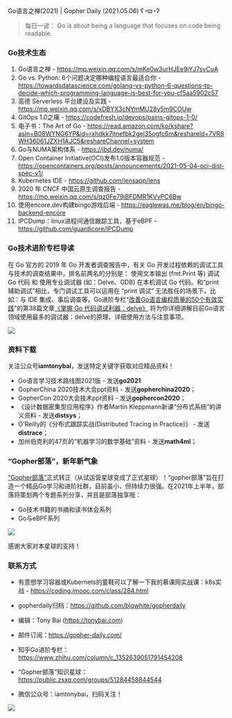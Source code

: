 Go语言之禅(2021) | Gopher Daily (2021.05.06) ʕ◔ϖ◔ʔ

>每日一谚： Go is about being a language that focuses on code being readable.

### Go技术生态

1. Go语言之禅 - https://mp.weixin.qq.com/s/mKe0w3urHJEe9iYJ7svCuA
2. Go vs. Python: 6个问题决定哪种编程语言最适合你 - https://towardsdatascience.com/golang-vs-python-6-questions-to-decide-which-programming-language-is-best-for-you-cf5aa5902c57
3. 高德 Serverless 平台建设及实践 - https://mp.weixin.qq.com/s/xDBYX3cNYmMU28y5m9COUw
4. GitOps 1.0之痛 - https://codefresh.io/devops/pains-gitops-1-0/
5. 电子书：The Art of Go - https://read.amazon.com/kp/kshare?asin=B08WYNG6YP&id=rxhdkk7jtnefbk2gej35ogfc6m&reshareId=7VR8WH36061JZXH1AJC5&reshareChannel=system
6. Go与NUMA架构体系 - https://jbd.dev/numa/
7. Open Container Initiative(OCI)发布1.0版本容器规范 - https://opencontainers.org/posts/announcements/2021-05-04-oci-dist-spec-v1/
8. Kubernetes IDE - https://github.com/lensapp/lens
9. 2020 年 CNCF 中国云原生调查报告 - https://mp.weixin.qq.com/s/qz0Fe79iBFDMR1KVvPC6Bw
10. 使用encore.dev构建bingo游戏后端 - https://eaglewas.me/blog/en/bingo-backend-encore
11. IPCDump：linux进程间通信跟踪工具，基于eBPF - https://github.com/guardicore/IPCDump


### Go技术进阶专栏导读

在 Go 官方的 2019 年 Go 开发者调查报告中，有关 Go 开发过程依赖的调试工具与技术的调查结果中，排名前两名的分别是： 使用文本输出 (fmt.Print 等) 调试 Go 代码 和 使用专业调试器 (如：Delve、GDB) 在本机调试 Go 代码。和“print 辅助调试”相比，专门调试工具可以运用在 “print 调试” 无法胜任的场景下。比如：与 IDE 集成、事后调查等。Go进阶专栏“[改善Go语⾔编程质量的50个有效实践](https://mp.weixin.qq.com/s/RThCEQOdytQxwrMP7XRTRw)”的第38篇文章[《掌握 Go 代码调试利器：delve》](https://www.imooc.com/read/87/article/2465) 将为你详细讲解目前Go语言领域使用最多的调试器：delve的原理、详细使用方法与注意事项。

![](http://image.tonybai.com/img/202011/go-column-pgo-with-qr-and-text.png)


### 资料下载

关注公众号**iamtonybai**，发送特定关键字获取对应精品资料！

* Go语言学习技术路线图2021版 - 发送**go2021**
* GopherChina 2020技术大会ppt资料 - 发送**gopherchina2020**；
* GopherCon 2020大会技术ppt资料 - 发送**gophercon2020**；
* 《设计数据密集型应用程序》作者Martin Kleppmann新课“分布式系统”的讲义资料 - 发送**distsys**；
* O'Reilly的《分布式跟踪实战(Distributed Tracing in Practice)》 - 发送**distrace**；
* 加州伯克利的47页的“机器学习的数学基础”资料 - 发送**math4ml**；

### “Gopher部落”，新年新气象

[“Gopher部落”](https://mp.weixin.qq.com/s/jUqAL7hf2GmMun64BJufEA)正式转正（从试运营星球变成了正式星球）！“gopher部落”旨在打造一个精品Go学习和进阶社群，目前虽小，但持续力很强。在2021年上半年，部落将策划两个专题系列分享，并且是部落独享哦：

* Go技术书籍的书摘和读书体会系列
* Go与eBPF系列

![](http://image.tonybai.com/img/202103/gopher-tribe-zsxq-card.png)

感谢大家对本星球的支持！

### 联系方式

* 有意想学习容器或Kubernets的童鞋可以了解一下我的慕课网实战课：k8s实战 - https://coding.imooc.com/class/284.html
* gopherdaily归档：https://github.com/bigwhite/gopherdaily

* 编辑：Tony Bai (https://tonybai.com)
* 邮件订阅：https://gopher-daily.com/
* 知乎Go进阶专栏：https://www.zhihu.com/column/c_1352639051791454208
* “Gopher部落”知识星球：https://public.zsxq.com/groups/51284458844544
* 微信公众号：iamtonybai，扫码关注！

![](http://image.tonybai.com/img/202011/qrcode_for_iamtonybai.jpg)
